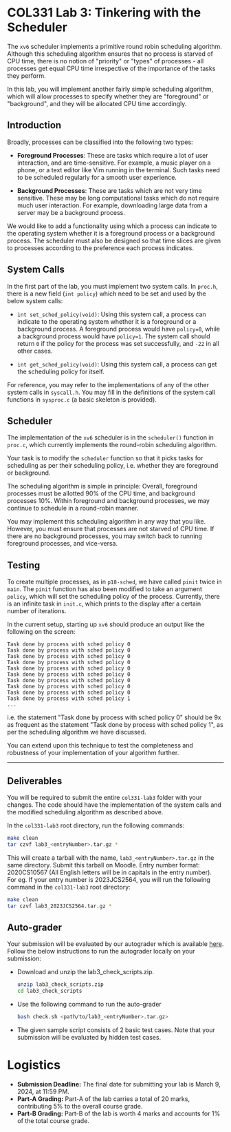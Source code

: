 # COL331 Lab 3: Tinkering with the Scheduler
The `xv6` scheduler implements a primitive round robin scheduling algorithm. Although this scheduling algorithm ensures that no process is starved of CPU time, there is no notion of "priority" or "types" of processes - all processes get equal CPU time irrespective of the importance of the tasks they perform. 

In this lab, you will implement another fairly simple scheduling algorithm, which will allow processes to specify whether they are "foreground" or "background", and they will be allocated CPU time accordingly. 

## Introduction

Broadly, processes can be classified into the following two types: 

- **Foreground Processes**: These are tasks which require a lot of user interaction, and are time-sensitive. For example, a music player on a phone, or a text editor like Vim running in the terminal. Such tasks need to be scheduled regularly for a smooth user experience.  

- **Background Processes**: These are tasks which are not very time sensitive. These may be long computational tasks which do not require much user interaction. For example, downloading large data from a server may be a background process. 

We would like to add a functionality using which a process can indicate to the operating system whether it is a foreground process or a background process. The scheduler must also be designed so that time slices are given to processes according to the preference each process indicates. 

## System Calls 
In the first part of the lab, you must implement two system calls. In `proc.h`, there is a new field (`int policy`) which need to be set and used by the below system calls:

- `int set_sched_policy(void)`: Using this system call, a process can indicate to the operating system whether it is a foreground or a background process. A foreground process would have `policy=0`, while a background process would have `policy=1`. The system call should return `0` if the policy for the process was set successfully, and `-22` in all other cases. 

- `int get_sched_policy(void)`: Using this system call, a process can get the scheduling policy for itself.

For reference, you may refer to the implementations of any of the other system calls in `syscall.h`. You may fill in the definitions of the system call functions in `sysproc.c` (a basic skeleton is provided).

## Scheduler 
The implementation of the `xv6` scheduler is in the `scheduler()` function in `proc.c`, which currently implements the round-robin scheduling algorithm. 

Your task is to modify the `scheduler` function so that it picks tasks for scheduling as per their scheduling policy, i.e. whether they are foreground or background. 

The scheduling algorithm is simple in principle: Overall, foreground processes must be allotted 90% of the CPU time, and background processes 10%. Within foreground and background processes, we may continue to schedule in a round-robin manner. 

You may implement this scheduling algorithm in any way that you like. However, you must ensure that processes are not starved of CPU time. If there are no background processes, you may switch back to running foreground processes, and vice-versa. 

## Testing 
To create multiple processes, as in `p18-sched`, we have called `pinit` twice in `main`. The `pinit` function has also been modified to take an argument `policy`, which will set the scheduling policy of the process. Currently, there is an infinite task in `init.c`, which prints to the display after a certain number of iterations. 

In the current setup, starting up `xv6` should produce an output like the following on the screen: 
```
Task done by process with sched policy 0
Task done by process with sched policy 0
Task done by process with sched policy 0
Task done by process with sched policy 0
Task done by process with sched policy 0
Task done by process with sched policy 0
Task done by process with sched policy 0
Task done by process with sched policy 0
Task done by process with sched policy 0
Task done by process with sched policy 1
...
```
i.e. the statement "Task done by process with sched policy 0" should be 9x as frequent as the statement "Task done by process with sched policy 1", as per the scheduling algorithm we have discussed. 

You can extend upon this technique to test the completeness and robustness of your implementation of your algorithm further. 

---

## Deliverables 
You will be required to submit the entire ```col331-lab3``` folder with your changes. The code should have the implementation of the system calls and the modified scheduling algorithm as described above. 

In the ```col331-lab3``` root directory, run the following commands:

```sh
make clean
tar czvf lab3_<entryNumber>.tar.gz *
``` 

This will create a tarball with the name, ```lab3_<entryNumber>.tar.gz``` in the same directory. Submit this tarball on Moodle. Entry number format: 2020CS10567 (All English letters will be in capitals in the entry number).  
For eg. If your entry number is 2023JCS2564, you will run the following command in the ```col331-lab3``` root directory:

```sh
make clean
tar czvf lab3_2023JCS2564.tar.gz *
```

## Auto-grader

Your submission will be evaluated by our autograder which is available [here](https://csciitd-my.sharepoint.com/:u:/g/personal/jcs232564_iitd_ac_in/EdqQ0HnXw6pPr8Bs8_TA9DMBAMdhkg6i3CEGRqTCgzjPUg?e=dmH4Q3). Follow the below instructions to run the autograder locally on your submission:

- Download and unzip the lab3_check_scripts.zip.
  ```bash
  unzip lab3_check_scripts.zip
  cd lab3_check_scripts
  ```
- Use the following command to run the auto-grader
  ```bash
  bash check.sh <path/to/lab3_<entryNumber>.tar.gz>
  ```
- The given sample script consists of 2 basic test cases. Note that your submission will be evaluated by hidden test cases.


# Logistics

- **Submission Deadline:** The final date for submitting your lab is March 9, 2024, at 11:59 PM.
- **Part-A Grading:** Part-A of the lab carries a total of 20 marks, contributing 5% to the overall course grade.
- **Part-B Grading:** Part-B of the lab is worth 4 marks and accounts for 1% of the total course grade.